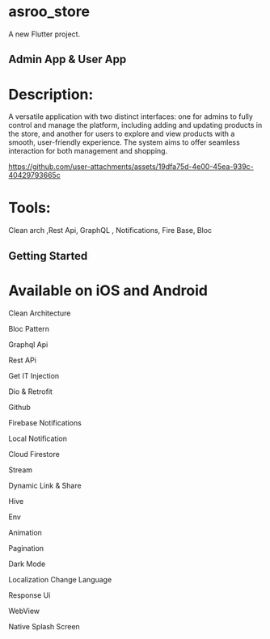 # asroo_store

A new Flutter project.
## Admin App & User App
# Description:
A versatile application with two distinct interfaces: one for admins to fully control and
manage the platform, including adding and updating products in the store, and another for users to
explore and view products with a smooth, user-friendly experience. The system aims to offer seamless
interaction for both management and shopping.

https://github.com/user-attachments/assets/19dfa75d-4e00-45ea-939c-40429793665c
# Tools:
Clean arch ,Rest Api, GraphQL , Notifications, Fire Base, Bloc

## Getting Started

# Available on iOS and Android
Clean Architecture

Bloc Pattern

Graphql Api

Rest APi

Get IT Injection

Dio & Retrofit

Github

Firebase Notifications

Local Notification

Cloud Firestore

Stream

Dynamic Link & Share

Hive

Env

Animation

Pagination

Dark Mode

Localization Change Language

Response Ui

WebView

Native Splash Screen


